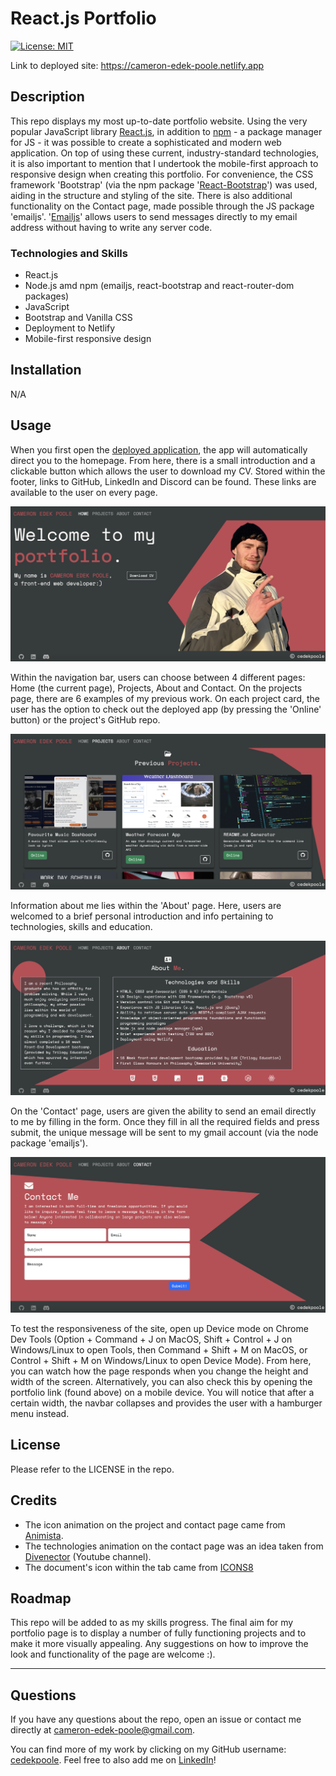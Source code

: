 # React.js Portfolio
[![License: MIT](https://img.shields.io/badge/License-MIT-yellow.svg)](https://opensource.org/licenses/MIT)

Link to deployed site: https://cameron-edek-poole.netlify.app 

## Description

This repo displays my most up-to-date portfolio website. Using the very popular JavaScript library [React.js](https://reactjs.org/), in addition to [npm](https://www.npmjs.com/) - a package manager for JS - it was possible to create a sophisticated and modern web application. On top of using these current, industry-standard technologies, it is also important to mention that I undertook the mobile-first approach to responsive design when creating this portfolio. For convenience, the CSS framework 'Bootstrap' (via the npm package '[React-Bootstrap](https://react-bootstrap.github.io/)') was used, aiding in the structure and styling of the site. There is also additional functionality on the Contact page, made possible through the JS package 'emailjs'. '[Emailjs](https://www.emailjs.com/)' allows users to send messages directly to my email address without having to write any server code.

### Technologies and Skills 
- React.js
- Node.js amd npm (emailjs, react-bootstrap and react-router-dom packages)
- JavaScript
- Bootstrap and Vanilla CSS
- Deployment to Netlify
- Mobile-first responsive design

## Installation

N/A 

## Usage

When you first open the [deployed application](https://cameron-edek-poole.netlify.app), the app will automatically direct you to the homepage. From here, there is a small introduction and a clickable button which allows the user to download my CV. Stored within the footer, links to GitHub, LinkedIn and Discord can be found. These links are available to the user on every page. 

![Home Page](./src/images/home-page.png)

Within the navigation bar, users can choose between 4 different pages: Home (the current page), Projects, About and Contact. On the projects page, there are 6 examples of my previous work. On each project card, the user has the option to check out the deployed app (by pressing the 'Online' button) or the project's GitHub repo. 

![Project Page](./src/images/projects-page.png)

Information about me lies within the 'About' page. Here, users are welcomed to a brief personal introduction and info pertaining to technologies, skills and education. 

![About Page](./src/images/about-page.png)

On the 'Contact' page, users are given the ability to send an email directly to me by filling in the form. Once they fill in all the required fields and press submit, the unique message will be sent to my gmail account (via the node package 'emailjs').

![Contact Page](./src/images/contact-page.png)

To test the responsiveness of the site, open up Device mode on Chrome Dev Tools (Option + Command + J on MacOS, Shift + Control + J on Windows/Linux to open Tools, then Command + Shift + M on MacOS, or Control + Shift + M on Windows/Linux to open Device Mode). From here, you can watch how the page responds when you change the height and width of the screen. Alternatively, you can also check this by opening the portfolio link (found above) on a mobile device. You will notice that after a certain width, the navbar collapses and provides the user with a hamburger menu instead.


## License

Please refer to the LICENSE in the repo.


## Credits

- The icon animation on the project and contact page came from [Animista](https://animista.net/play/basic).
- The technologies animation on the contact page was an idea taken from [Divenector](https://www.youtube.com/watch?v=MYXjjRI7j9c&ab_channel=Divinector) (Youtube channel).
- The document's icon within the tab came from [ICONS8](https://icons8.com/)

## Roadmap

This repo will be added to as my skills progress. The final aim for my portfolio page is to display a number of fully functioning projects and to make it more visually appealing. Any suggestions on how to improve the look and functionality of the page are welcome :).

--- 
## Questions

If you have any questions about the repo, open an issue or contact me directly at cameron-edek-poole@gmail.com. 

You can find more of my work by clicking on my GitHub username: [cedekpoole](https://github.com/cedekpoole/).
Feel free to also add me on [LinkedIn](https://www.linkedin.com/in/cam-edek-poole/)!